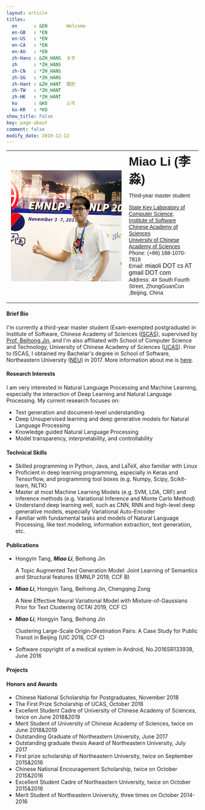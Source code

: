 ```yaml
---
layout: article
titles:
  en      : &EN       Welcome
  en-GB   : *EN
  en-US   : *EN
  en-CA   : *EN
  en-AU   : *EN
  zh-Hans : &ZH_HANS  关于
  zh      : *ZH_HANS
  zh-CN   : *ZH_HANS
  zh-SG   : *ZH_HANS
  zh-Hant : &ZH_HANT  關於
  zh-TW   : *ZH_HANT
  zh-HK   : *ZH_HANT
  ko      : &KO       소개
  ko-KR   : *KO
show_title: False
key: page-about
comment: false
modify_date: 2019-12-12
---
```


<table>
<tr>
<td width="300" align="center">
    <div style="float:center">
      <img src="files/avatar-blog.png" width="290">
    </div>
</td>
<td>
    <font face="Arial"> <b><font size="6.5">Miao Li (李淼)</font></b></font>
    <p>
        <font face="Arial">
        <p> Third-year master student </p>
        <a href="http://lcs.ios.ac.cn/en/wiki/Main_Page">State Key Laboratory of Computer Science</a>,<br> 
        <a href="http://english.is.cas.cn/">Institute of Software Chinese Academy of Sciences</a><br>
		    <a href="http://english.ucas.ac.cn/">University of Chinese Academy of Sciences</a><br>
        Phone: (+86) 188-1070-7818 <br>
        Email: <font size="3">miaoli DOT cs AT gmail DOT com</font><br>
        Address: 4# South Fourth Street, ZhongGuanCun ,Beijing, China 
        </font>
   </p>
</td>
</tr>
</table>

#### Brief Bio

I'm currently a third-year master student (Exam-exempted postgraduate) in Institute of Software, Chinese Academy of Sciences ([ISCAS](http://english.is.cas.cn/)), supervised by [Prof. Beihong Jin](http://work.iscas.ac.cn/index.php/Jinbeihong/index/index), and I'm also affiliated with School of Computer Science and Technology, University of Chinese Academy of Sciences ([UCAS](https://english.ucas.ac.cn/)). Prior to ISCAS, I obtained my Bachelar's degree in School of Software, Northeastern University ([NEU](http://english.neu.edu.cn/)) in 2017. More information about me is [here](https://oaimli.github.io/files/miaoli-cv.pdf).

#### Research Interests

I am very interested in Natural Language Processing and Machine Learning, especially the interaction of Deep Learning and Natural Language Processing. My current research focuses on:

- Text generation and document-level understanding
- Deep Unsupervised learning and deep generative models for Natural Language Processing
- Knowledge guided Natural Language Processing
- Model transparency, interpretability, and controllability

#### Technical Skills

- Skilled programming in Python, Java, and LaTeX, also familiar with Linux 
- Proficient in deep learning programming, especially in Keras and Tensorflow, and programming tool boxes (e.g. Numpy, Scipy, Scikit-learn, NLTK)
- Master at most Machine Learning Models (e.g. SVM, LDA, CRF) and inference methods (e.g. Variational Inference and Monte Carlo Method)
- Understand deep learning well, such as CNN, RNN and high-level deep generative models, especially Variational Auto-Encoder
- Familiar with fundamental tasks and models of Natural Language Processing, like text modeling, information extraction, text generation, etc.

#### Publications

- Hongyin Tang, ***Miao Li***, Beihong Jin

  A Topic Augmented Text Generation Model: Joint Learning of Semantics and Structural features (EMNLP 2019, CCF B)  

- ***Miao Li***,  Hongyin Tang, Beihong Jin, Chengqing Zong

  A New Effective Neural Variational Model with Mixture-of-Gaussians Prior for Text Clustering (ICTAI 2019, CCF C) 

- ***Miao Li***, Hongyin Tang, Beihong Jin

  Clustering Large-Scale Origin-Destination Pairs: A Case Study for Public Transit in Beijing (UIC 2018, CCF C) 

- Software copyright of a medical system in Android, No.2016SR133938, June 2016

#### Projects

#### Honors and Awards

- Chinese National Scholarship for Postgraduates, November 2018
- The First Prize Scholarship of UCAS, October 2018
- Excellent Student Cadre of University of Chinese Academy of Sciences, twice on June 2018&2019
- Merit Student of University of Chinese Academy of Sciences, twice on June 2018&2019
- Outstanding Graduate of Northeastern University, June 2017
- Outstanding graduate thesis Award of Northeastern University, July 2017
- First prize scholarship of Northeastern University, twice on September 2015&2016
- Chinese National Encouragement Scholarship, twice on October 2015&2016
- Excellent Student Cadre of Northeastern University, twice on October 2015&2016
- Merit Student of Northeastern University, three times on October 2014-2016

